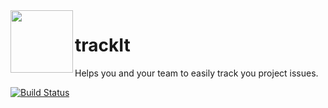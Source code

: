 <img align="left" width="100" height="100" src="https://user-images.githubusercontent.com/70466418/102879400-59d3ec80-4452-11eb-8214-e92c9d2e21c0.png">

# trackIt
Helps you and your team to easily track you project issues.

[![Build Status](https://dev.azure.com/rolfindc/trackId/_apis/build/status/trackId-ASP.NET-CI?branchName=main)](https://dev.azure.com/rolfindc/trackId/_build/latest?definitionId=2&branchName=main)
